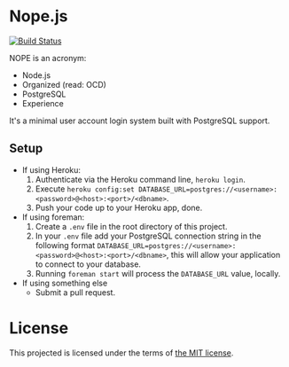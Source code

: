 Nope.js
====

[![Build Status](https://travis-ci.org/shakeelmohamed/Nope.js.png)](https://travis-ci.org/shakeelmohamed/Nope.js)

NOPE is an acronym:
* Node.js
* Organized (read: OCD)
* PostgreSQL
* Experience

It's a minimal user account login system built with PostgreSQL support.

## Setup

* If using Heroku:
    1. Authenticate via the Heroku command line, `heroku login`.
    2. Execute `heroku config:set DATABASE_URL=postgres://<username>:<password>@<host>:<port>/<dbname>`.
    3. Push your code up to your Heroku app, done.
* If using foreman:
    1. Create a `.env` file in the root directory of this project.
    2. In your `.env` file add your PostgreSQL connection string in the following format
    `DATABASE_URL=postgres://<username>:<password>@<host>:<port>/<dbname>`, this will allow your application to connect to your database.
    3. Running `foreman start` will process the `DATABASE_URL` value, locally.
* If using something else
    * Submit a pull request.

# License

This projected is licensed under the terms of [the MIT license](LICENSE).